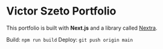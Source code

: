 # Victor Szeto Portfolio

This portfolio is built with **Next.js** and a library called [Nextra](https://nextra.vercel.app/).

Build: `npm run build`
Deploy: `git push origin main`
